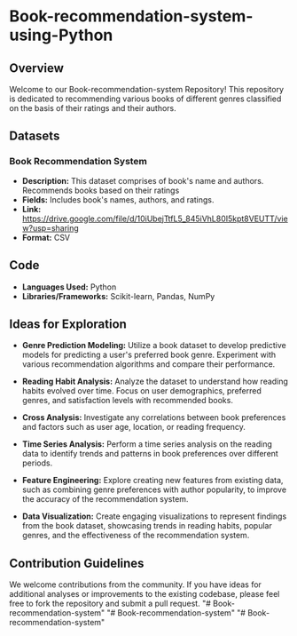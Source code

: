 # Book-recommendation-system-using-Python



## Overview

Welcome to our Book-recommendation-system Repository! This repository is dedicated to recommending various books of different genres classified on the basis of their ratings and their authors.

## Datasets

### Book Recommendation System

- **Description:** This dataset comprises of book's name and authors. Recommends books based on their ratings
- **Fields:** Includes book's names, authors, and ratings.
- **Link:** https://drive.google.com/file/d/10iUbejTtfL5_845iVhL80I5kpt8VEUTT/view?usp=sharing
- **Format:** CSV


## Code 

- **Languages Used:** Python
- **Libraries/Frameworks:** Scikit-learn, Pandas, NumPy


## Ideas for Exploration

- **Genre Prediction Modeling:** Utilize a book dataset to develop predictive models for predicting a user's preferred book genre. Experiment with various recommendation algorithms and compare their performance.

- **Reading Habit Analysis:** Analyze the dataset to understand how reading habits evolved over time. Focus on user demographics, preferred genres, and satisfaction levels with recommended books.

- **Cross Analysis:** Investigate any correlations between book preferences and factors such as user age, location, or reading frequency.

- **Time Series Analysis:** Perform a time series analysis on the reading data to identify trends and patterns in book preferences over different periods.

- **Feature Engineering:** Explore creating new features from existing data, such as combining genre preferences with author popularity, to improve the accuracy of the recommendation system.

- **Data Visualization:** Create engaging visualizations to represent findings from the book dataset, showcasing trends in reading habits, popular genres, and the effectiveness of the recommendation system.

## Contribution Guidelines

We welcome contributions from the community. If you have ideas for additional analyses or improvements to the existing codebase, please feel free to fork the repository and submit a pull request.
"# Book-recommendation-system" 
"# Book-recommendation-system" 
"# Book-recommendation-system" 
